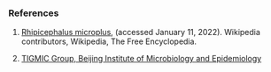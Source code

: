 ### References

1. [Rhipicephalus microplus](https://en.wikipedia.org/w/index.php?title=Rhipicephalus_microplus&oldid=1043917196), (accessed January 11, 2022). Wikipedia contributors, Wikipedia, The Free Encyclopedia.

2. [TIGMIC Group, Beijing Institute of Microbiology and Epidemiology](https://bigd.big.ac.cn/gwh/Assembly/8870/show)
